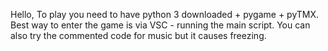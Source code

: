 Hello,
To play you need to have python 3 downloaded + pygame + pyTMX. 
Best way to enter the game is via VSC - running the main script.
You can also try the commented code for music but it causes freezing.
